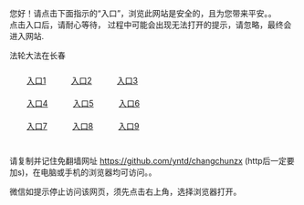 您好！请点击下面指示的“入口”，浏览此网站是安全的，且为您带来平安。。 <br/>
点击入口后，请耐心等待， 过程中可能会出现无法打开的提示，请忽略，最终会进入网站. </br>

法轮大法在长春<br/>
<div style="padding:10px"><a style="margin:20px" target="_blank" href="https://d2gjrny0x48uqj.cloudfront.net/2Qpsp?vwapedo" id="ccLink1" rel="nofollow">入口1</a> <a target="_blank" style="margin:20px" href="https://d2ppr8czgvfsvr.cloudfront.net/2Qpsp?dlvvqsf" id="ccLink2" rel="nofollow">入口2</a> <a style="margin:20px" target="_blank" href="https://d28x2vkjtxg817.cloudfront.net/2Qpsp?fkutexg" id="ccLink3" rel="nofollow">入口3</a></div>

<div style="padding:10px" ><a style="margin:20px" target="_blank" href="https://d2gjrny0x48uqj.cloudfront.net/2Qpsp?vwapedo" id="ccLink4" rel="nofollow">入口4</a> <a style="margin:20px" href="https://d2ppr8czgvfsvr.cloudfront.net/2Qpsp?dlvvqsf" target="_blank" id="ccLink5" rel="nofollow">入口5</a> <a style="margin:20px" href="https://d28x2vkjtxg817.cloudfront.net/2Qpsp?fkutexg" target="_blank" id="ccLink6" rel="nofollow">入口6</a></div>

<div style="padding:10px"><a style="margin:20px" target="_blank" href="https://d2gjrny0x48uqj.cloudfront.net/2Qpsp?vwapedo" id="ccLink7" rel="nofollow">入口7</a> <a style="margin:20px" href="https://d2ppr8czgvfsvr.cloudfront.net/2Qpsp?dlvvqsf" target="_blank" id="ccLink8" rel="nofollow">入口8</a> <a style="margin:20px" target="_blank" href="https://d28x2vkjtxg817.cloudfront.net/2Qpsp?fkutexg" id="ccLink9" rel="nofollow">入口9</a></div>

<br/>



请复制并记住免翻墙网址 https://github.com/yntd/changchunzx (http后一定要加s)，在电脑或手机的浏览器均可访问。。<br/>

微信如提示停止访问该网页，须先点击右上角，选择浏览器打开。
